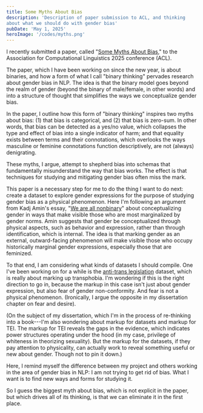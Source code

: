 ```yaml
---
title: Some Myths About Bias
description: 'Description of paper submission to ACL, and thinking
about what we should do with gender bias'
pubDate: 'May 1, 2025'
heroImage: '/codes/myths.png'
---
```


I recently submitted a paper, called "[Some Myths About
Bias](https://github.com/gofilipa/anti-trans-legislation/blob/main/papers/some_myths/acl/submission/final.pdf),"
to the Association for Computational Linguistics 2025 conference
(ACL).

The paper, which I have been working on since the new year, is about
binaries, and how a form of what I call "binary thinking" pervades
research about gender bias in NLP. The idea is that the binary model
goes beyond the realm of gender (beyond the binary of male/female, in
other words) and into a structure of thought that simplifies the ways
we conceptualize gender bias.

In the paper, I outline how this form of "binary thinking" inspires
two myths about bias: (1) that bias is categorical, and (2) that bias
is zero-sum. In other words, that bias can be detected as a yes/no
value, which collapses the type and effect of bias into a single
indicator of harm; and that equality exists between terms and their
connotations, which overlooks the ways masculine or feminine
connotations function descriptively, are not (always) denigrating.

These myths, I argue, attempt to shepherd bias into schemas that
fundamentally misunderstand the way that bias works. The effect is
that techniques for studying and mitigating gender bias often miss the
mark.

This paper is a necessary step for me to do the thing I want to do
next: create a dataset to explore gender expressions for the purpose
of studying gender bias as a physical phenomenon. Here I'm following
an argument from Kadj Amin's essay, "[We are all
nonbinary](https://wgss.emory.edu/documents/AminNonbinary.pdf)" about
conceptualizing gender in ways that make visible those who are most
marginalized by gender norms. Amin suggests that gender be
conceptualized through physical aspects, such as behavior and
expression, rather than through identification, which is internal. The
idea is that marking gender as an external, outward-facing phenomenon
will make visible those who occupy historically marginal gender
expressions, especially those that are feminized.

To that end, I am considering what kinds of datasets I should compile.
One I've been working on for a while is the [anti-trans
legislation](https://github.com/gofilipa/anti-trans-legislation)
dataset, which is really about marking up transphobia. I'm wondering
if this is the right direction to go in, because the markup in this
case isn't just about gender expression, but also fear of gender
non-conformity. And fear is not a physical phenomenon. (Ironically, I
argue the opposite in my dissertation chapter on fear and desire).

(On the subject of my dissertation, which I'm in the process of
re-thinking into a book---I'm also wondering about markup for datasets
and markup for TEI. The markup for TEI reveals the gaps in the
evidence, which indicates power structures operating under the hood
(in my case, privilege of whiteness in theorizing sexuality). But the
markup for the datasets, if they pay attention to physicality, can
actually work to reveal something useful or new about gender. Though
not to pin it down.)

Here, I remind myself the difference between my project and others
working in the area of gender bias in NLP: I am not trying to get rid
of bias. What I want is to find new ways and forms for studying it.

So I guess the biggest myth about bias, which is not explicit in the
paper, but which drives all of its thinking, is that we can eliminate
it in the first place.

